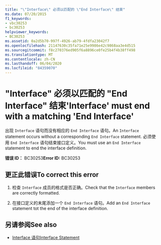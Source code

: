 ```yaml
---
title: "\"Interface\" 必须以匹配的 \"End Interface\" 结束"
ms.date: 07/20/2015
f1_keywords:
- vbc30253
- bc30253
helpviewer_keywords:
- BC30253
ms.assetid: 0a2d5b70-997f-4926-ab79-4fdfa23042f7
ms.openlocfilehash: 21147630c35fa71e25e9986e42c9868aa3e4d515
ms.sourcegitcommit: f8c270376ed905f6a8896ce0fe25b4f4b38ff498
ms.translationtype: MT
ms.contentlocale: zh-CN
ms.lasthandoff: 06/04/2020
ms.locfileid: "84359070"
---
```

# <a name="interface-must-end-with-a-matching-end-interface"></a><span data-ttu-id="e6734-102">"Interface" 必须以匹配的 "End Interface" 结束</span><span class="sxs-lookup"><span data-stu-id="e6734-102">'Interface' must end with a matching 'End Interface'</span></span>
<span data-ttu-id="e6734-103">出现 `Interface` 语句而没有相应的 `End Interface` 语句。</span><span class="sxs-lookup"><span data-stu-id="e6734-103">An `Interface` statement occurs without a corresponding `End Interface` statement.</span></span> <span data-ttu-id="e6734-104">必须使用 `End Interface` 语句结束接口定义。</span><span class="sxs-lookup"><span data-stu-id="e6734-104">You must use an `End Interface` statement to end the interface definition.</span></span>  
  
 <span data-ttu-id="e6734-105">**错误 ID：** BC30253</span><span class="sxs-lookup"><span data-stu-id="e6734-105">**Error ID:** BC30253</span></span>  
  
## <a name="to-correct-this-error"></a><span data-ttu-id="e6734-106">更正此错误</span><span class="sxs-lookup"><span data-stu-id="e6734-106">To correct this error</span></span>  
  
1. <span data-ttu-id="e6734-107">检查 `Interface` 成员的格式是否正确。</span><span class="sxs-lookup"><span data-stu-id="e6734-107">Check that the `Interface` members are correctly formatted.</span></span>  
  
2. <span data-ttu-id="e6734-108">在接口定义的末尾添加一个 `End Interface` 语句。</span><span class="sxs-lookup"><span data-stu-id="e6734-108">Add an `End Interface` statement tot the end of the interface definition.</span></span>  
  
## <a name="see-also"></a><span data-ttu-id="e6734-109">另请参阅</span><span class="sxs-lookup"><span data-stu-id="e6734-109">See also</span></span>

- [<span data-ttu-id="e6734-110">Interface 语句</span><span class="sxs-lookup"><span data-stu-id="e6734-110">Interface Statement</span></span>](../language-reference/statements/interface-statement.md)
